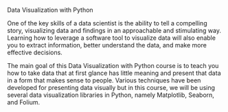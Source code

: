 Data Visualization with Python

One of the key skills of a data scientist is the ability to tell a compelling story, visualizing data and findings in an approachable and 
stimulating way. Learning how to leverage a software tool to visualize data will also enable you to extract information, better understand 
the data, and make more effective decisions.

The main goal of this Data Visualization with Python course is to teach you how to take data that at first glance has little meaning and 
present that data in a form that makes sense to people. Various techniques have been developed for presenting data visually but in this 
course, we will be using several data visualization libraries in Python, namely Matplotlib, Seaborn, and Folium.
